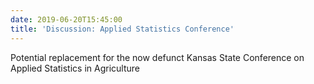 ```yaml
---
date: 2019-06-20T15:45:00
title: 'Discussion: Applied Statistics Conference'
---
```

Potential replacement for the now defunct Kansas State Conference on Applied Statistics in Agriculture
